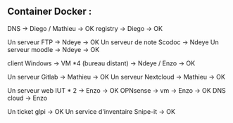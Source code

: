 
## Container Docker :

DNS -> Diego / Mathieu -> OK
registry -> Diego -> OK

Un serveur FTP -> Ndeye -> OK
Un serveur de note Scodoc -> Ndeye
Un serveur moodle -> Ndeye -> OK

client Windows -> VM *4 (bureau distant) -> Ndeye / Enzo -> OK

Un serveur Gitlab -> Mathieu -> OK
Un serveur Nextcloud -> Mathieu -> OK

Un serveur web IUT * 2 -> Enzo -> OK
OPNsense -> vm -> Enzo -> OK
DNS cloud -> Enzo

Un ticket glpi  -> OK
Un service d'inventaire Snipe-it  -> OK
